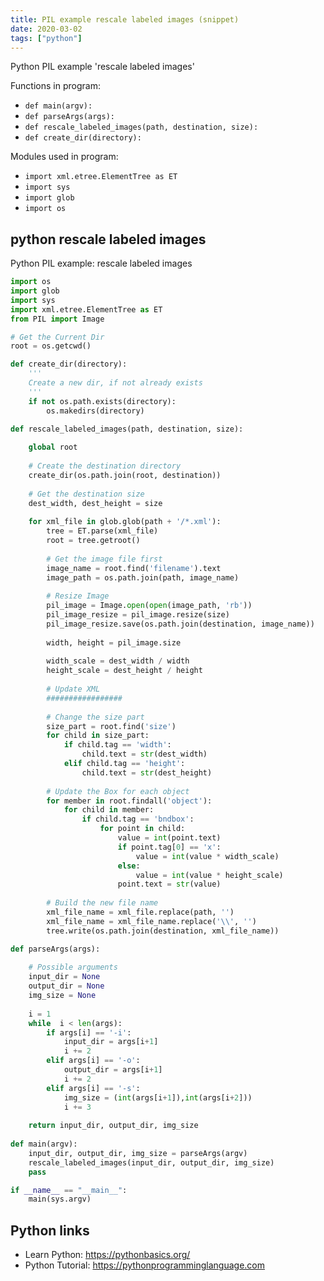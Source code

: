 ```yaml
---
title: PIL example rescale labeled images (snippet)
date: 2020-03-02
tags: ["python"]
---
```

Python PIL example 'rescale labeled images'

Functions in program: 
* `def main(argv):`
* `def parseArgs(args):`
* `def rescale_labeled_images(path, destination, size):`
* `def create_dir(directory):`

Modules used in program: 
* `import xml.etree.ElementTree as ET`
* `import sys`
* `import glob`
* `import os`

## python rescale labeled images

Python PIL example: rescale labeled images

```python
import os
import glob
import sys
import xml.etree.ElementTree as ET
from PIL import Image

# Get the Current Dir
root = os.getcwd()

def create_dir(directory):
	'''
	Create a new dir, if not already exists
	'''
	if not os.path.exists(directory):
		os.makedirs(directory)

def rescale_labeled_images(path, destination, size):
	
	global root
	
	# Create the destination directory
	create_dir(os.path.join(root, destination))
	
	# Get the destination size
	dest_width, dest_height = size
	
	for xml_file in glob.glob(path + '/*.xml'):
		tree = ET.parse(xml_file)
		root = tree.getroot()
		
		# Get the image file first
		image_name = root.find('filename').text
		image_path = os.path.join(path, image_name)
	
		# Resize Image
		pil_image = Image.open(open(image_path, 'rb'))
		pil_image_resize = pil_image.resize(size)
		pil_image_resize.save(os.path.join(destination, image_name))
		
		width, height = pil_image.size
		
		width_scale = dest_width / width
		height_scale = dest_height / height
		
		# Update XML
		#################
		
		# Change the size part
		size_part = root.find('size')
		for child in size_part:
			if child.tag == 'width':
				child.text = str(dest_width)
			elif child.tag == 'height':
				child.text = str(dest_height)
		
		# Update the Box for each object
		for member in root.findall('object'):
			for child in member:
				if child.tag == 'bndbox':
					for point in child:
						value = int(point.text)
						if point.tag[0] == 'x':
							value = int(value * width_scale)
						else:
							value = int(value * height_scale)
						point.text = str(value)
		
		# Build the new file name
		xml_file_name = xml_file.replace(path, '')
		xml_file_name = xml_file_name.replace('\\', '')
		tree.write(os.path.join(destination, xml_file_name))

def parseArgs(args):
	
	# Possible arguments
	input_dir = None
	output_dir = None
	img_size = None
	
	i = 1
	while  i < len(args):
		if args[i] == '-i':
			input_dir = args[i+1]
			i += 2
		elif args[i] == '-o':
			output_dir = args[i+1]
			i += 2
		elif args[i] == '-s':
			img_size = (int(args[i+1]),int(args[i+2]))
			i += 3
			
	return input_dir, output_dir, img_size
		
def main(argv):
    input_dir, output_dir, img_size = parseArgs(argv)
    rescale_labeled_images(input_dir, output_dir, img_size)
    pass

if __name__ == "__main__":
    main(sys.argv)

```

## Python links

- Learn Python: https://pythonbasics.org/
- Python Tutorial: https://pythonprogramminglanguage.com
